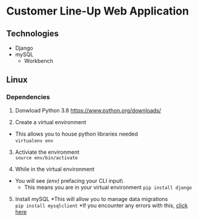 # Customer Line-Up Web Application

## Technologies 
* Django
* mySQL 
    * Workbench

## Linux 
### Dependencies
1. Donwload Python 3.8 
<https://www.python.org/downloads/>

2. Create a virtual environment
* This allows you to house python libraries needed\
```virtualenv env```

3. Activiate the environment\
```source env/bin/activate```

4. While in the virtual environment 
* You will see *(env)* prefacing your CLI input\
    * This means you are in your virtual environment 
```pip install django```    

5. Install mySQL
*This will allow you to manage data migrations\
```pip install mysqlclient```
*If you encounter any errors with this, [click here](https://stackoverflow.com/questions/35190465/virtualenvpython3-4-pip-install-mysqlclient-error)
